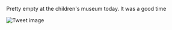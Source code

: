 Pretty empty at the children's museum today. It was a good time


![Tweet image](/asset/crosspoast/Gpj5PN0bcAAauVj.jpg)


